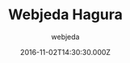 ---
title: Webjeda Hagura
github: https://github.com/sharu725/hagura
demo: https://webjeda.com/hagura
author: webjeda
ssg:
  - Jekyll
cms:
  - No Cms
date: 2016-11-02T14:30:30.000Z
description: A light weight, minimal Jekyll theme.
stale: true
---